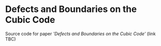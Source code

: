 # Defects and Boundaries on the Cubic Code

Source code for paper *'Defects and Boundaries on the Cubic Code'* (link TBC) 
